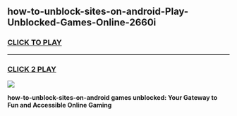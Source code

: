 
## how-to-unblock-sites-on-android-Play-Unblocked-Games-Online-2660i
<h3>
<a href="https://premium76.site?title=how-to-unblock-sites-on-android&ref=25A">CLICK TO PLAY</a></h3>
<hr>

<h3>
<a href="https://premium76.site?title=how-to-unblock-sites-on-android&ref=25A">CLICK 2 PLAY</a>
  
</h3>

<a href="https://premium76.site?title=how-to-unblock-sites-on-android&ref=25A"><img src="https://clearcache.store/games.png"></a>


**how-to-unblock-sites-on-android games unblocked: Your Gateway to Fun and Accessible Online Gaming**
